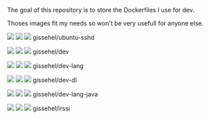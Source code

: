 The goal of this repository is to store the Dockerfiles I use for dev.

Thoses images fit my needs so won't be very usefull for anyone else.


 [![](https://images.microbadger.com/badges/image/gissehel/ubuntu-sshd.svg)](https://microbadger.com/images/gissehel/ubuntu-sshd "Get your own image badge on microbadger.com") [![](https://images.microbadger.com/badges/version/gissehel/ubuntu-sshd.svg)](https://microbadger.com/images/gissehel/ubuntu-sshd "Get your own version badge on microbadger.com") [![](https://images.microbadger.com/badges/commit/gissehel/ubuntu-sshd.svg)](https://microbadger.com/images/gissehel/ubuntu-sshd "Get your own commit badge on microbadger.com") gissehel/ubuntu-sshd


 [![](https://images.microbadger.com/badges/image/gissehel/dev.svg)](https://microbadger.com/images/gissehel/dev "Get your own image badge on microbadger.com") [![](https://images.microbadger.com/badges/version/gissehel/dev.svg)](https://microbadger.com/images/gissehel/dev "Get your own version badge on microbadger.com") [![](https://images.microbadger.com/badges/commit/gissehel/dev.svg)](https://microbadger.com/images/gissehel/dev "Get your own commit badge on microbadger.com") gissehel/dev


 [![](https://images.microbadger.com/badges/image/gissehel/dev-lang.svg)](https://microbadger.com/images/gissehel/dev-lang "Get your own image badge on microbadger.com") [![](https://images.microbadger.com/badges/version/gissehel/dev-lang.svg)](https://microbadger.com/images/gissehel/dev-lang "Get your own version badge on microbadger.com") [![](https://images.microbadger.com/badges/commit/gissehel/dev-lang.svg)](https://microbadger.com/images/gissehel/dev-lang "Get your own commit badge on microbadger.com") gissehel/dev-lang


 [![](https://images.microbadger.com/badges/image/gissehel/dev-dl.svg)](https://microbadger.com/images/gissehel/dev-dl "Get your own image badge on microbadger.com") [![](https://images.microbadger.com/badges/version/gissehel/dev-dl.svg)](https://microbadger.com/images/gissehel/dev-dl "Get your own version badge on microbadger.com") [![](https://images.microbadger.com/badges/commit/gissehel/dev-dl.svg)](https://microbadger.com/images/gissehel/dev-dl "Get your own commit badge on microbadger.com") gissehel/dev-dl


 [![](https://images.microbadger.com/badges/image/gissehel/dev-lang-java.svg)](https://microbadger.com/images/gissehel/dev-lang-java "Get your own image badge on microbadger.com") [![](https://images.microbadger.com/badges/version/gissehel/dev-lang-java.svg)](https://microbadger.com/images/gissehel/dev-lang-java "Get your own version badge on microbadger.com") [![](https://images.microbadger.com/badges/commit/gissehel/dev-lang-java.svg)](https://microbadger.com/images/gissehel/dev-lang-java "Get your own commit badge on microbadger.com") gissehel/dev-lang-java


 [![](https://images.microbadger.com/badges/image/gissehel/irssi.svg)](https://microbadger.com/images/gissehel/irssi "Get your own image badge on microbadger.com") [![](https://images.microbadger.com/badges/version/gissehel/irssi.svg)](https://microbadger.com/images/gissehel/irssi "Get your own version badge on microbadger.com") [![](https://images.microbadger.com/badges/commit/gissehel/irssi.svg)](https://microbadger.com/images/gissehel/irssi "Get your own commit badge on microbadger.com") gissehel/irssi


